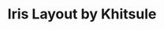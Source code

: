 ---
layout: layouts/keymapdb_entry.njk
OS: []
keymap_author: khitsule
firmware: QMK
hasHomeRowMods: False
hasLetterOnThumb: False
hasVerticalCombos: False
thumb: https://i.imgur.com/BIzu3RZ.png
imageDate: idk
keyCount: 56
keyboard: Iris
languages: ['English']
layerCount: 5
title: "Iris Layout by Khitsule"
split: True
stagger: columnar
summary: 
url: https://github.com/khitsule/qmk_firmware/tree/master/keyboards/keebio/iris/keymaps/khitsule
writeup: https://github.com/khitsule/qmk_firmware/tree/master/keyboards/keebio/iris/keymaps/khitsule/readme.md
---